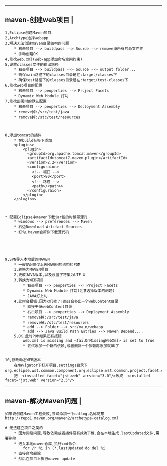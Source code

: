---------------------
maven-创建web项目	 |
---------------------
	1,Eclipse创建Maven项目
	2,Archtype选择webapp
	3,解决无法创建maven目录结构的问题
		* 右击项目 --> buildpass --> Source --> remove掉所有的源文件夹
		* 手动创建OK
	4,修改web.xml(web-app添加命名空间约束)
	5,设置classes文件的输出路径
		* 右击项目 --> buildpass --> Source --> output folder...
		* 确保main路径下的classes目录是在:target/classes下
		* 确保test路径下的classes目录是在:target/test-classes下
	6,修改web项目的配置
		* 右击项目 --> peoperties --> Project Facets
		* Dynamic Web Module 打勾
	7,修改部署时的默认配置
		* 右击项目 --> peoperties --> Deployment Assembly
		* remove掉:/src/test/java
		* remove掉:/stc/test/resources


	
	8,添加tomcat的插件
		* 在build标签下添加
		<plugins>
			<plugin>
	          <groupId>org.apache.tomcat.maven</groupId>
	          <artifactId>tomcat7-maven-plugin</artifactId>
	          <version>2.2</version>
			  <configuraion>
				<!-- 端口 -->
				<port>80</port>
				<!-- 路径 -->
				<path>/<path>>
			  </configuraion>
	        </plugin>
        </plugins>
	

	
	* 配置Eclipse中maven下载jar包的时候带源码
		* windows --> preferences --> Maven
		* 右边Download Artifact Sources
		* 打勾,Maven会帮你下载源代码





	9,SVN导入本地后的MAVEN
		* 一般SVN仅仅上传MAVEN的结构和POM
		1,转换为MAVEN项目
		2,更改JAVA版本,以及设置字符集为UTF-8
		3,转换为WEB项目
			* 右击项目 --> peoperties --> Project Facets
			* Dynamic Web Module 打勾(注意选择版本的问题)
			* JAVA打上勾
		4,此时会报错,因为xml挂了!而且会多出一个webContent目录
			* 直接干掉webContent目录
			* 右击项目 --> peoperties --> Deployment Assembly
			* remove掉:/src/test/java
			* remove掉:/stc/test/resources
			* add --> Folder --> src/main/webapp
			* add --> Java Build Path Entries --> Maven Depend....
		5,OK,此时POM如果还有报错
			web.xml is missing and <failOnMissingWebXml> is set to true
			* 尝试添加一个新的依赖,或者删除一个依赖再添加就OK了

	
	10,修改动态WEB版本
		在Navigator下打开项目.settings目录下org.eclipse.wst.common.component.org.eclipse.wst.common.project.facet.core.xml，
		把  <installed facet="jst.web" version="3.0"/>改成  <installed facet="jst.web" version="2.5"/>

	
---------------------
maven-解决Maven问题	 |
---------------------

	如果说创建Maven工程失败,尝试添加一个catlog,名称随意
	http://repo1.maven.org/maven2/archetype-catalog.xml

	# 无法建立项目之类的
		* 因为网络问题,导致依赖或者插件没有成功下载.会在本地生成.lastUpdated文件,需要删除
		* 进入本地maven仓库,执行cmd命令
			for /r %i in (*.lastUpdated)do del %i
		* 直接命令删除
		* 然后在项目上执行maven update
